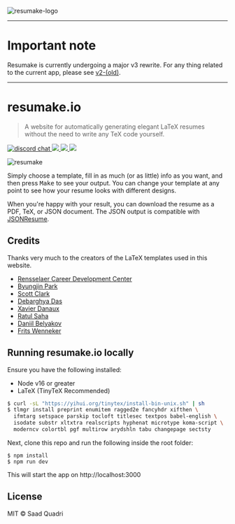 ![resumake-logo](https://i.imgur.com/Y4JmhrV.png)

---

# Important note

Resumake is currently undergoing a major v3 rewrite. For any thing related to the current app, please see [v2-(old)](https://github.com/saadq/resumake.io/tree/v2-(old)).

---

# resumake.io

> A website for automatically generating elegant LaTeX resumes without the need to write any TeX code yourself.

<a href="https://discord.gg/UYygFCF">
  <img src="https://img.shields.io/badge/chat-discord-blue?style=flat&logo=discord" alt="discord chat">
</a>
<a href="https://opencollective.com/resumake/donate">
  <img src="https://img.shields.io/badge/donate-$-ff69b4.svg?maxAge=2592000">
</a>
<a href="#backers">
  <img src="https://opencollective.com/resumake/backers/badge.svg">
</a>
<a href="#sponsors">
  <img src="https://opencollective.com/resumake/sponsors/badge.svg">
</a>

![resumake](https://i.imgur.com/QUoFVmG.png)

Simply choose a template, fill in as much (or as little) info as you want, and then press <kbd>Make</kbd> to see your output. You can change your template at any point to see how your resume looks with different designs.

When you're happy with your result, you can download the resume as a PDF, TeX, or JSON document. The JSON output is compatible with [JSONResume](https://jsonresume.org).

## Credits
Thanks very much to the creators of the LaTeX templates used in this website.

* [Rensselaer Career Development Center](https://www.rpi.edu/dept/arc/training/latex/resumes/)
* [Byungjin Park](https://github.com/posquit0)
* [Scott Clark](https://github.com/sc932)
* [Debarghya Das](https://github.com/deedy)
* [Xavier Danaux](https://github.com/xdanaux)
* [Ratul Saha](https://github.com/RatulSaha)
* [Daniil Belyakov](https://github.com/dnl-blkv)
* [Frits Wenneker](https://www.overleaf.com/latex/templates/your-new-cv/xqzhcmqkqrtw)

## Running resumake.io locally

Ensure you have the following installed:
- Node v16 or greater
- LaTeX (TinyTeX Recommended)
```sh
$ curl -sL "https://yihui.org/tinytex/install-bin-unix.sh" | sh
$ tlmgr install preprint enumitem ragged2e fancyhdr xifthen \
  ifmtarg setspace parskip tocloft titlesec textpos babel-english \
  isodate substr xltxtra realscripts hyphenat microtype koma-script \
  moderncv colortbl pgf multirow arydshln tabu changepage sectsty
```

Next, clone this repo and run the following inside the root folder:
```
$ npm install
$ npm run dev
```

This will start the app on http://localhost:3000

## License
MIT © Saad Quadri
